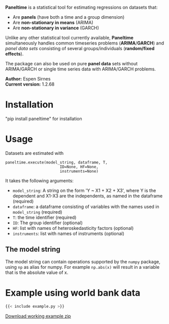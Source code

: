 


**Paneltime** is a statistical tool for estimating regressions on datasets that:  

- Are **panels** (have both a time and a group dimension)  
- Are **non-stationary in means** (ARIMA)  
- Are **non-stationary in variance** (GARCH)  

Unlike any other statistical tool currently available, **Paneltime** simultaneously handles common timeseries problems 
(**ARIMA**/**GARCH**)  and  *panel data sets* consisting of several groups/individuals 
 (**random/fixed effects**).  

The package can also be used on pure **panel data** sets without ARIMA/GARCH or single time series data with ARIMA/GARCH problems. 

**Author:** Espen Sirnes  
**Current version:** 1.2.68  


# Installation


"pip install paneltime" for installation


# Usage

Datasets are estimated with 

```
paneltime.execute(model_string, dataframe, T,
						ID=None, HF=None,
						instruments=None)
```
It takes the following arguments:

- `model_string`: A string on the form 'Y ~ X1 + X2 + X3', where Y is the dependent and X1-X3 are the independents, as named in the dataframe (required)
- `dataframe`: a dataframe consisting of variables with the names used in `model_string` (required)
- `T`: the time identifier (required)
- `ID`: The group identifier (optional)
- `HF`: list with names of heteroskedasticity factors (optional)
- `instruments`: list with names of instruments (optional)
  
## The model string

The model string can contain operations supported by the `numpy` package, using `np` as alias for numpy. For example `np.abs(x)` will result in a 
variable that is the absolute value of x. 


# Example using world bank data
```python
{{< include example.py >}}
```

[Download working example zip](working_example.zip)



